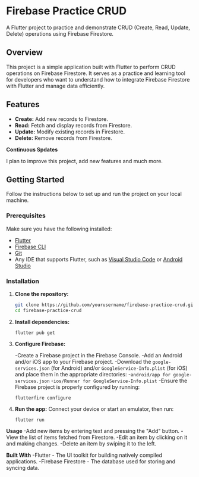 # Firebase Practice CRUD

A Flutter project to practice and demonstrate CRUD (Create, Read, Update, Delete) operations using Firebase Firestore.

## Overview

This project is a simple application built with Flutter to perform CRUD operations on Firebase Firestore. It serves as a practice and learning tool for developers who want to understand how to integrate Firebase Firestore with Flutter and manage data efficiently.

## Features

- **Create:** Add new records to Firestore.
- **Read:** Fetch and display records from Firestore.
- **Update:** Modify existing records in Firestore.
- **Delete:** Remove records from Firestore.

**Continuous Spdates**

I plan to improve this project, add new features and much more.
  
## Getting Started

Follow the instructions below to set up and run the project on your local machine.

### Prerequisites

Make sure you have the following installed:

- [Flutter](https://flutter.dev/docs/get-started/install)
- [Firebase CLI](https://firebase.google.com/docs/cli)
- [Git](https://git-scm.com/)
- Any IDE that supports Flutter, such as [Visual Studio Code](https://code.visualstudio.com/) or [Android Studio](https://developer.android.com/studio)

### Installation

1. **Clone the repository:**

   ```sh
   git clone https://github.com/yourusername/firebase-practice-crud.git
   cd firebase-practice-crud
   
2. **Install dependencies:**
   
    ```
    flutter pub get
    ```
    
3. **Configure Firebase:**

   -Create a Firebase project in the Firebase Console.
   -Add an Android and/or iOS app to your Firebase project.
   -Download the `google-services.json` (for Android) and/or `GoogleService-Info.plist` (for iOS) and place them in the appropriate directories:
     -`android/app for google-services.json`
     -`ios/Runner for GoogleService-Info.plist`
   -Ensure the Firebase project is properly configured by running:
   ```
   flutterfire configure
   ```

5. **Run the app:**
   Connect your device or start an emulator, then run:
   ```
   flutter run
   ```
**Usage**
-Add new items by entering text and pressing the "Add" button.
-View the list of items fetched from Firestore.
-Edit an item by clicking on it and making changes.
-Delete an item by swiping it to the left.

**Built With**
-Flutter - The UI toolkit for building natively compiled applications.
-Firebase Firestore - The database used for storing and syncing data.
